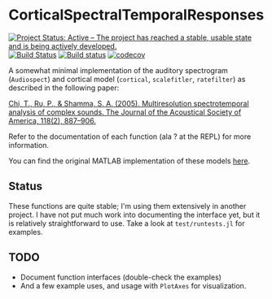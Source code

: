 # CorticalSpectralTemporalResponses

[![Project Status: Active – The project has reached a stable, usable state and is being actively developed.](https://www.repostatus.org/badges/latest/active.svg)](https://www.repostatus.org/#active)
[![Build Status](https://travis-ci.org/haberdashPI/CorticalSpectralTemporalResponses.svg?branch=master)](https://travis-ci.org/haberdashPI/CorticalSpectralTemporalResponses)
[![Build status](https://ci.appveyor.com/api/projects/status/2g3iobvy3uecljhw?svg=true)](https://ci.appveyor.com/project/haberdashPI/corticalspectraltemporalresponses)
[![codecov](https://codecov.io/gh/haberdashPI/CorticalSpectralTemporalResponses/branch/master/graph/badge.svg)](https://codecov.io/gh/haberdashPI/CorticalSpectralTemporalResponses)

A somewhat minimal implementation of the auditory spectrogram (`Audiospect`)
and cortical model (`cortical`, `scalefitler`, `ratefilter`) as described in the following paper:

[Chi, T., Ru, P., & Shamma, S. A. (2005). Multiresolution spectrotemporal
analysis of complex sounds. The Journal of the Acoustical Society of America,
118(2), 887–906.](http://doi.org/10.1121/1.1945807)

Refer to the documentation of each function (ala ? at the REPL) for more information.

You can find the original MATLAB implementation of these models
[here](https://isr.umd.edu/Labs/NSL/Software.htm).

## Status

These functions are quite stable; I'm using them extensively in another project.
I have not put much work into documenting the interface yet, but it is relatively
straightforward to use. Take a look at `test/runtests.jl` for examples.

## TODO

- Document function interfaces (double-check the examples)
- And a few example uses, and usage with `PlotAxes` for visualization.
